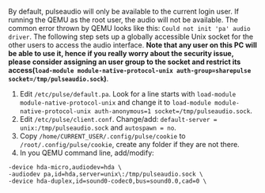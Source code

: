 By default, pulseaudio will only be available to the current login user. If running the QEMU as the root user, the audio will not be available.
The common error thrown by QEMU looks like this: `Could not init 'pa' audio driver`.
The following step sets up a globally accessible Unix socket for the other users to access the audio interface.
__Note that any user on this PC will be able to use it, hence if you really worry about the security issue,
please consider assigning an user group to the socket and restrict its access(`load-module module-native-protocol-unix auth-group=sharepulse socket=/tmp/pulseaudio.sock`)__.

1. Edit `/etc/pulse/default.pa`. Look for a line starts with `load-module module-native-protocol-unix` and change it to `load-module module-native-protocol-unix auth-anonymous=1 socket=/tmp/pulseaudio.sock`.
2. Edit `/etc/pulse/client.conf`. Change/add: `default-server = unix:/tmp/pulseaudio.sock` and `autospawn = no`.
3. Copy `/home/CURRENT_USER/.config/pulse/cookie` to `/root/.config/pulse/cookie`, create any folder if they are not there.
4. In you QEMU command line, add/modify:
```
-device hda-micro,audiodev=hda \
-audiodev pa,id=hda,server=unix\:/tmp/pulseaudio.sock \
-device hda-duplex,id=sound0-codec0,bus=sound0.0,cad=0 \
```
